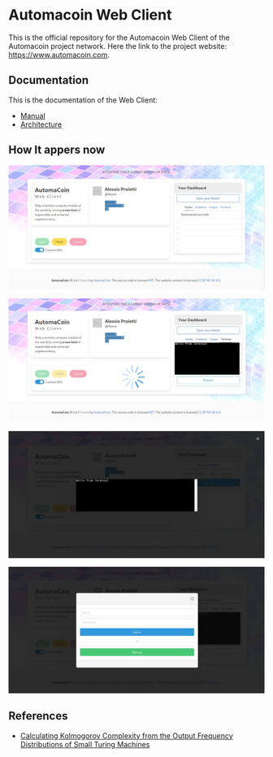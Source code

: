# Automacoin Web Client

This is the official repository for the Automacoin Web Client of the Automacoin project network.
Here the link to the project website: https://www.automacoin.com.

## Documentation

This is the documentation of the Web Client: 

* [Manual](documentation/manual-index.md)
* [Architecture](documentation/architecture-index.md)

## How It appers now

![Client Automacoin Screen](/documentation/screenshot.jpeg?raw=true "Client Automacoin Screen")

![Client Automacoin Screen2](/documentation/screenshot2.jpeg?raw=true "Client Automacoin Screen2")

![Client Automacoin Screen3](/documentation/screenshot3.jpeg?raw=true "Client Automacoin Screen3")

![Client Automacoin Screen4](/documentation/screenshot4.jpeg?raw=true "Client Automacoin Screen4")


## References

* [Calculating Kolmogorov Complexity from the Output Frequency Distributions of Small Turing Machines](https://arxiv.org/abs/1211.1302)
